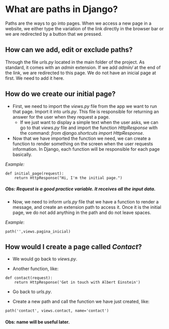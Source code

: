# What are paths in Django?

Paths are the ways to go into pages. When we access a new page in a website, we either type the variation of the link directly in the browser bar or we are redirected by a button that we pressed.

## How can we add, edit or exclude paths?

Through the file _urls.py_ located in the main folder of the project. As standard, it comes with an _admin_ extension. If we add _admin/_ at the end of the link, we are redirected to this page. We do not have an inicial page at first. We need to add it here.

## How do we create our initial page?

* First, we need to import the _views.py_ file from the app we want to run that page. Import it into _urls.py_. This file is responsible for returning an answer for the user when they request a page.
   * If we just want to display a simple text when the user asks, we can go to that _views.py_ file and import the function _HttpResponse_ with the command: _from django.shortcuts import HttpResponse_.
* Now that we have imported the function we need, we can create a function to render something on the screen when the user requests information. In Django, each function will be responsible for each page basically.

_Example:_
```
def initial_page(request):
    return HttpResponse("Hi, I'm the initial page.")
```
##### Obs: Request is a good practice variable. It receives all the input data.

* Now, we need to inform _urls.py_ file that we have a function to render a message, and create an extension path to access it. Once it is the initial page, we do not add anything in the path and do not leave spaces.

_Example_:
```
path('',views.pagina_inicial)
```
## How would I create a page called _Contact_?

* We would go back to _views.py_.

* Another function, like:
```
def contact(request):
    return HttpResponse('Get in touch with Albert Einstein')
```

* Go back to _urls.py_.

* Create a new path and call the function we have just created, like:

```
path('contact', views.contact, name='contact')
```
#### Obs: name will be useful later. 

